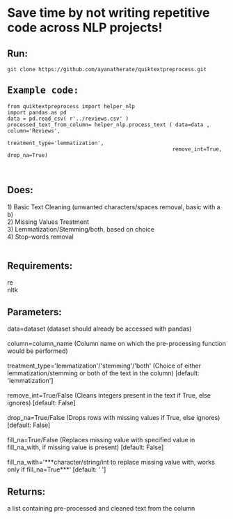 # Save time by not writing repetitive code across NLP projects! 


<h2> Run: </h2>

```
git clone https://github.com/ayanatherate/quiktextpreprocess.git 

```
<h2 style='font-family:monospace;'>Example code:</h2>

```
from quiktextpreprocess import helper_nlp
import pandas as pd
data = pd.read_csv( r'../reviews.csv' )
processed_text_from_column= helper_nlp.process_text ( data=data , column='Reviews', 
                                                     treatment_type='lemmatization', 
                                                     remove_int=True, drop_na=True)

```


<br>
<h2> Does: </h2>
1) Basic Text Cleaning (unwanted characters/spaces removal, basic with a b)<br>
2) Missing Values Treatment <br>
3) Lemmatization/Stemming/both, based on choice<br>
4) Stop-words removal<br>
<br>

<h2>Requirements: </h2>
re<br>
nltk<br>


<h2>Parameters:</h2>
data=dataset (dataset should already be accessed with pandas)<br><br>
column=column_name  (Column name on which the pre-processing function would be performed)<br><br>
treatment_type='lemmatization'/'stemming'/'both' (Choice of either lemmatization/stemming or both of the text in the column)  [default: 'lemmatization']<br><br>
remove_int=True/False (Cleans integers present in the text if True, else ignores)  [default: False]<br><br>
drop_na=True/False (Drops rows with missing values if True, else ignores)  [default: False]<br><br>
fill_na=True/False (Replaces missing value with specified value in fill_na_with, if missing value is present)  [default: False]<br><br>
fill_na_with='***character/string/int to replace missing value with, works only if fill_na=True***'  [default: ' ']

<h2>Returns:</h2>
a list containing pre-processed and cleaned text from the column<br><br>

